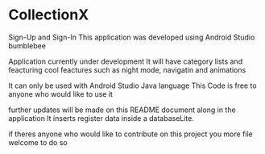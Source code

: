 # CollectionX
Sign-Up and Sign-In
This application was developed using Android Studio bumblebee

Application currently under development
It will have category lists and feacturing cool feactures such as night mode, navigatin and animations

It can only be used with Android Studio Java language
This Code is free to anyone who would like to use it

further updates will be made on this README document along in the application 
It inserts register data inside a databaseLite.

if theres anyone who would like to contribute on this project you more file welcome to do so
